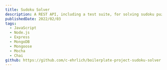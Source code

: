 ```yaml
---
title: Sudoku Solver
description: A REST API, including a test suite, for solving sudoku puzzles using a backtracking algorithm. Part of the freeCodeCamp Testing Curriculum.
publishedDate: 2022/02/03
tags:
  - JavaScript
  - Node.js
  - Express
  - MongoDB
  - Mongoose
  - Mocha
  - Chai
github: https://github.com/c-ehrlich/boilerplate-project-sudoku-solver
---
```

